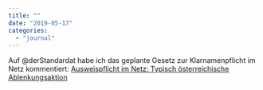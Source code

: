 ```yaml
---
title: ""
date: "2019-05-17"
categories: 
  - "journal"
---
```


Auf @derStandardat habe ich das geplante Gesetz zur Klarnamenpflicht im Netz kommentiert: [Ausweispflicht im Netz: Typisch österreichische Ablenkungsaktion](https://mobil.derstandard.at/2000103284154/Ausweispflicht-im-Netz-eine-typisch-oesterreichische-Ablenkungsaktion)
